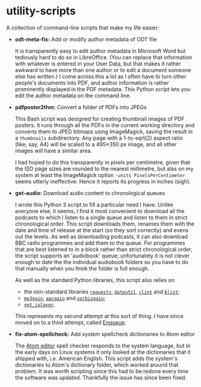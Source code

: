 # utility-scripts

A collection of command-line scripts that make my life easier:

  * **odt-meta-fix:** Add or modify author metadata of ODT file

    It is transparently easy to edit author metadata in Microsoft Word but
    tediously hard to do so in LibreOffice. (You can replace that information
    with whatever is entered in your User Data, but that makes it rather awkward
    to have more than one author or to edit a document someone else has
    written.) I come across this a lot as I often have to turn other people's
    documents into PDF, and author information is rather prominently displayed
    in the PDF metadata. This Python script lets you edit the author metadata on
    the command line.

  * **pdfposter2thm:** Convert a folder of PDFs into JPEGs

    This Bash script was designed for creating thumbnail images of PDF posters.
    It runs through all the PDFs in the current working directory and converts
    them to JPEG bitmaps using ImageMagick, saving the result in a `thumbnails`
    subdirectory. Any page with a 1-to-sqrt(2) aspect ratio (like, say, A4) will
    be scaled to a 495×350 px image, and all other images will have a similar
    area.

    I had hoped to do this transparently in pixels per centimetre, given that
    the ISO page sizes are rounded to the nearest millimetre, but alas on my
    system at least the ImageMagick option `-units PixelsPerCentimeter` seems
    utterly ineffective. Hence it reports its progress in inches (sigh).

  * **get-audio:** Download audio content to chronological queues

    I wrote this Python 3 script to fill a particular need I have. Unlike
    everyone else, it seems, I find it most convenient to download all the
    podcasts to which I listen to a single queue and listen to them in strict
    chronological order. This script downloads them, renames them with the date
    and time of release at the start (so they sort correctly) and evens out the
    levels. As well as downloading podcasts, it can also download BBC radio
    programmes and add them to the queue. For programmes that are best listened
    to in a block rather than strict chronological order, the script supports
    an 'audiobook' queue; unfortunately it is not clever enough to date the
    the individual audiobook folders so you have to do that manually when you
    think the folder is full enough.

    As well as the standard Python libraries, this script also relies on

      * the non-standard libraries [`requests`](http://docs.python-requests.org/),
        [`dateutil`](https://dateutil.readthedocs.org/),
        [`clint`](https://pypi.python.org/pypi/clint/) and
        [`blist`](https://pypi.python.org/pypi/blist/);
      * [`mp3gain`](http://mp3gain.sourceforge.net/),
        [`aacgain`](http://aacgain.altosdesign.com/) and
        [`vorbisgain`](https://sjeng.org/vorbisgain.html);
      * [`get_iplayer`](http://www.infradead.org/get_iplayer/html/get_iplayer.html).

    This represents my second attempt at this sort of thing. I have since moved
    on to a third attempt, called [Enqueue].

    [Enqueue]: https://gitlab.com/alex-ball/enqueue

  * **fix-atom-spellcheck:** Add system spellcheck dictionaries to Atom editor

    The [Atom editor](https://atom.io/) spell checker responds to the system
    language, but in the early days on Linux systems it only looked at the
    dictionaries that it shipped with, i.e. American English. This script adds
    the system's dictionaries to Atom's dictionary folder, which worked around
    that problem. It was worth scripting since this had to be redone every time
    the software was updated. Thankfully the issue has since been fixed.
